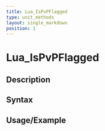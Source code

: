 ```yaml
---
title: Lua_IsPvPFlagged
type: unit_methods
layout: single_markdown
position: 1
---
```


# Lua_IsPvPFlagged

## Description

## Syntax

## Usage/Example


